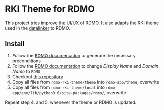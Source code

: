 # RKI Theme for RDMO

This project tries improve the UI/UX of RDMO. It also adapts the RKI theme used in the [datalinker](https://github.com/mamodar/datalinker) to RDMO.

## Install

1. Follow the [RDMO documentation](https://rdmo.readthedocs.io/en/latest/configuration/themes.html#create-automatically) to generate the necessary preconditions
2. Follow the [RDMO documentation](https://rdmo.readthedocs.io/en/latest/administration/site.html) to change *Display Name* and *Domain Name* to `RDMO`
3. Checkout [this repository](https://github.com/mamodar/rdmo-rki-theme.git) 
4. Copy all files from `rdmo-rki-theme/theme` into `rdmo-app/theme`, overwrite
5. Copy all files from `rdmo-rki-theme/local` into `rdmo-app/env/lib/python3.6/site-packages/rdmo/`, overwrite


Repeat step 4. and 5. whenever the theme or RDMO is updated.
